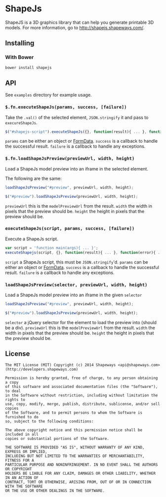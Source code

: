 ShapeJs
=======

ShapeJS is a 3D graphics library that can help you generate printable 3D models.
For more information, go to http://shapejs.shapeways.com/.

## Installing
### With Bower
```bash
bower install shapejs
```

## API
See `examples` directory for example usage.

### `$.fn.executeShapeJs(params, success, [failure])`
Take the `.val()` of the selected element, `JSON.stringify` it and pass
to `execureShapeJs`.

```javascript
$("#shapejs-script").executeShapeJs({}, function(result){ ... }, function(error){ ... });
```

`params` can be either an object or [FormData](https://developer.mozilla.org/en-US/docs/Web/API/FormData).
`success` is a callback to handle the successful result.
`failure` is a callback to handle any exceptions.

### `$.fn.loadShapeJsPreview(previewUrl, width, height)`
Load a ShapeJs model preview into an iframe in the selected element.

The following are the same:
```javascript
loadShapeJsPreview("#preview", previewUrl, width, height);

$("#preview").loadShapeJsPreview(previewUrl, width, height);
```

`previewUrl` this is the `modelPreviewUrl` from the result.
`width` the width in pixels that the preview should be.
`height` the height in pixels that the preview should be.

### `executeShapeJs(script, params, success, [failure])`
Execute a ShapeJs script.

```javascript
var script = 'function main(args){ ... }';
executeShapejs(script, {}, function(result){ ... }, function(error){ ... });
```

`script` a ShapeJs script, this must be `JSON.stringify`'d.
`params` can be either an object or [FormData](https://developer.mozilla.org/en-US/docs/Web/API/FormData).
`success` is a callback to handle the successful result.
`failure` is a callback to handle any exceptions.

### `loadShapeJsPreview(selector, previewUrl, width, height)`
Load a ShapeJs model preview into an iframe in the given `selector`

```javascript
loadShapeJsPreview("#preview", previewUrl, width, height);

$("#preview").loadShapeJsPreview(previewUrl, width, height);
```

`selector` a jQuery selector for the element to load the preview into (should be a div).
`previewUrl` this is the `modelPreviewUrl` from the result.
`width` the width in pixels that the preview should be.
`height` the height in pixels that the preview should be.

## License
```
The MIT License (MIT) Copyright (c) 2014 Shapeways <api@shapeways.com> (http://developers.shapeways.com)

Permission is hereby granted, free of charge, to any person obtaining a copy
of this software and associated documentation files (the "Software"), to deal
in the Software without restriction, including without limitation the rights to
use, copy, modify, merge, publish, distribute, sublicense, and/or sell copies
of the Software, and to permit persons to whom the Software is furnished to do
so, subject to the following conditions:

The above copyright notice and this permission notice shall be included in all
copies or substantial portions of the Software.

THE SOFTWARE IS PROVIDED "AS IS", WITHOUT WARRANTY OF ANY KIND, EXPRESS OR IMPLIED,
INCLUDING BUT NOT LIMITED TO THE WARRANTIES OF MERCHANTABILITY, FITNESS FOR A
PARTICULAR PURPOSE AND NONINFRINGEMENT. IN NO EVENT SHALL THE AUTHORS OR COPYRIGHT
HOLDERS BE LIABLE FOR ANY CLAIM, DAMAGES OR OTHER LIABILITY, WHETHER IN AN ACTION OF
CONTRACT, TORT OR OTHERWISE, ARISING FROM, OUT OF OR IN CONNECTION WITH THE SOFTWARE
OR THE USE OR OTHER DEALINGS IN THE SOFTWARE.
```

